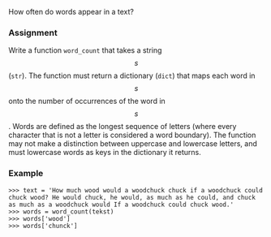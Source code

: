How often do words appear in a text?

### Assignment

Write a function `word_count` that takes a string $$s$$ (`str`). The function must return a dictionary (`dict`) that maps each word in $$s$$ onto the number of occurrences of the word in $$s$$. Words are defined as the longest sequence of letters (where every character that is not a letter is considered a word boundary). The function may not make a distinction between uppercase and lowercase letters, and must lowercase words as keys in the dictionary it returns.

### Example

```console?lang=python&prompt=>>>
>>> text = 'How much wood would a woodchuck chuck if a woodchuck could chuck wood? He would chuck, he would, as much as he could, and chuck as much as a woodchuck would If a woodchuck could chuck wood.'
>>> words = word_count(tekst)
>>> words['wood']
>>> words['chunck']
```
